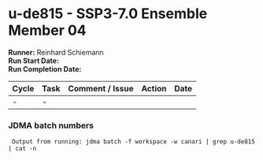 # u-de815 - SSP3-7.0 Ensemble Member 04

**Runner:** Reinhard Schiemann  
**Run Start Date:**  
**Run Completion Date:** 

| Cycle | Task | Comment / Issue | Action | Date |
| ---   | ---  | ---             | ---    | ---  |
| -     | -    |  |  |  |

### JDMA batch numbers
```
 Output from running: jdma batch -f workspace -w canari | grep u-de815 | cat -n
```

